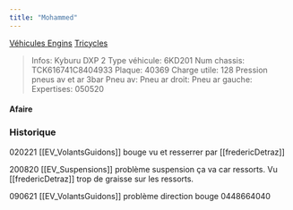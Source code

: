 ```yaml
---
title: "Mohammed"
---
```


[Véhicules Engins](notes/engins%20de%20transport/véhicules/L_VehiculesEngins.md) [Tricycles](notes/engins%20de%20transport/véhicules/C_Tricycles.md)

> Infos: Kyburu DXP 2
Type véhicule: 6KD201
Num chassis: TCK616741C8404933
Plaque: 40369
Charge utile: 128
Pression pneus av et ar 3bar
Pneu av:
Pneu ar droit:
Pneu ar gauche:
Expertises: 050520

#### Afaire 

### Historique
020221 [[EV_VolantsGuidons]] bouge vu et resserrer par [[fredericDetraz]]

200820 [[EV_Suspensions]] problème suspension ça va car ressorts. Vu [[fredericDetraz]] trop de graisse sur les ressorts.

090621 [[EV_VolantsGuidons]] problème direction bouge 0448664040